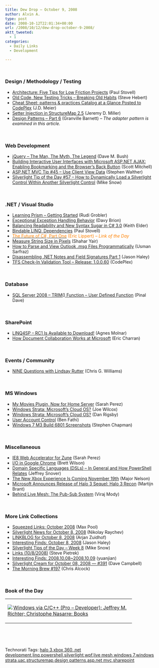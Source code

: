 ```yaml
---
title: Dew Drop – October 9, 2008
author: Alvin A.
type: post
date: 2008-10-12T22:01:34+00:00
url: /2008/10/12/dew-drop-october-9-2008/
aktt_tweeted:
  - 1
categories:
  - Daily Links
  - Development

---
```

&#160;

### Design / Methodology / Testing

  * <a target="_blank" href="http://www.paulstovell.com/blog/architecture-five-tips-for-low-friction-projects">Architecture: Five Tips for Low Friction Projects</a> (Paul Stovell) 
  * <a target="_blank" href="http://codebetter.com/blogs/steve.hebert/archive/2008/10/08/old-code-new-testing-tricks-breaking-old-habits.aspx">Old Code, New Testing Tricks &#8211; Breaking Old Habits</a> (Steve Hebert) 
  * <a target="_blank" href="http://blogs.msdn.com/jmeier/archive/2008/10/09/cheat-sheet-patterns-practices-catalog-at-a-glance-posted-to-codeplex.aspx">Cheat Sheet: patterns & practices Catalog at a Glance Posted to CodePlex</a> (J.D. Meier) 
  * <a target="_blank" href="http://codebetter.com/blogs/jeremy.miller/archive/2008/10/08/setter-injection-in-structuremap-2-5.aspx">Setter Injection in StructureMap 2.5</a> (Jeremy D. Miller) 
  * <a target="_blank" href="http://dotnetslackers.com/articles/designpatterns/Design-Patterns-Part-6.aspx">Design Patterns &#8211; Part 6</a> (Granville Barnett) _– The adapter pattern is examined in this article._ 

&#160;

### Web Development

  * <a target="_blank" href="http://blog.dmbcllc.com/2008/10/08/jquery-the-man-the-myth-the-legend/">jQuery &#8211; The Man, The Myth, The Legend</a> (Dave M. Bush) 
  * <a target="_blank" href="http://aspnet.4guysfromrolla.com/articles/100808-1.aspx">Building Interactive User Interfaces with Microsoft ASP.NET AJAX: Enabling Bookmarking and the Browser&#8217;s Back Button</a> (Scott Mitchell) 
  * <a target="_blank" href="http://weblogs.asp.net/stephenwalther/archive/2008/10/08/asp-net-mvc-tip-45-use-client-view-data.aspx">ASP.NET MVC Tip #45 &#8211; Use Client View Data</a> (Stephen Walther) 
  * <a target="_blank" href="http://silverlight.net/blogs/msnow/archive/2008/10/08/silverlight-tip-of-the-day-57-how-to-dynamically-load-a-silverlight-control-within-another-silverlight-control.aspx">Silverlight Tip of the Day #57 &#8211; How to Dynamically Load a Silverlight Control Within Another Silverlight Control</a> (Mike Snow) 

&#160;

### .NET / Visual Studio

  * <a target="_blank" href="http://dotnet.org.za/rudi/archive/2008/10/08/learning-prism-getting-started.aspx">Learning Prism &#8211; Getting Started</a> (Rudi Grobler) 
  * <a target="_blank" href="http://davybrion.com/blog/2008/10/exceptional-exception-handlingbehavior/">Exceptional Exception Handling Behavior</a> (Davy Brion) 
  * <a target="_blank" href="http://keithelder.net/blog/archive/2008/10/08/Balancing-Readability-and-New-Syntax-Sugar-in-C-3.0.aspx">Balancing Readability and New Syntax Sugar in C# 3.0</a> (Keith Elder) 
  * <a target="_blank" href="http://www.paulstovell.com/blog/bindable-linq-dependencies">Bindable LINQ: Dependencies</a> (Paul Stovell) 
  * <a target="_blank" href="http://blogs.msdn.com/ericlippert/archive/2008/10/08/the-future-of-c-part-one.aspx"><font color="#ff8000">The Future of C#, Part One</font></a> <font color="#ff8000">(Eric Lippert)<em> – Link of the Day</em></font> 
  * <a target="_blank" href="http://www.dev102.com/2008/10/09/measure-string-size-in-pixels-c/">Measure String Size in Pixels</a> (Shahar Yair) 
  * <a target="_blank" href="http://dotnet.dzone.com/articles/how-parse-and-view-outloook-ms">How to Parse and View Outlook .msg Files Programmatically</a> (Usman Sarfraz) 
  * <a target="_blank" href="http://jasonhaley.com/blog/archive/2008/10/08/142336.aspx">Disassembling .NET Notes and Field Signatures Part 1</a> (Jason Haley) 
  * <a target="_blank" href="http://www.codeplex.com/BuddyBuild/Release/ProjectReleases.aspx?ReleaseId=17245">TFS Check-In Validation Tool &#8211; Release: 1.0.0.60</a> (CodePlex) 

&#160;

### Database

  * <a target="_blank" href="http://blog.sqlauthority.com/2008/10/09/sql-server-2008-trim-function-user-defined-function/">SQL Server 2008 &#8211; TRIM() Function &#8211; User Defined Function</a> (Pinal Dave) 

&#160;

### SharePoint

  * <a target="_blank" href="http://dotneteers.net/blogs/aghy/archive/2008/10/08/linq4sp-rc1-is-available-to-download.aspx">LINQ4SP &#8211; RC1 Is Available to Download!</a> (Agnes Molnar) 
  * <a target="_blank" href="http://blogs.msdn.com/echarran/archive/2008/10/08/howto-how-document-collaboration-works-at-microsoft.aspx">How Document Collaboration Works at Microsoft</a> (Eric Charran) 

&#160;

### Events / Community

  * <a target="_blank" href="http://geekswithblogs.net/cwilliams/archive/2008/10/08/125714.aspx">NINE Questions with Lindsay Rutter</a> (Chris G. Williams) 

&#160;

### MS Windows

  * <a target="_blank" href="http://on10.net/blogs/sarahintampa/My-Movies-Plugin-Now-For-Home-Server/">My Movies Plugin, Now for Home Server</a> (Sarah Perez) 
  * <a target="_blank" href="http://www.microsoft-watch.com/content/web_services_browser/windows_strata_microsofts_cloud_os.html?kc=MWRSS02129TX1K0000535">Windows Strata: Microsoft&#8217;s Cloud OS?</a> (Joe Wilcox) 
  * <a target="_blank" href="http://www.danrigsby.com/blog/index.php/2008/10/08/windows-strata-microsofts-cloud-os/">Windows Strata: Microsoft&#8217;s Cloud OS?</a> (Dan Rigsby) 
  * <a target="_blank" href="http://blogs.msdn.com/e7/archive/2008/10/08/user-account-control.aspx">User Account Control</a> (Ben Fathi) 
  * <a target="_blank" href="http://uxevangelist.blogspot.com/2008/10/windows-7-m3-build-6801-screenshots.html">Windows 7 M3 Build 6801 Screenshots</a> (Stephen Chapman) 

&#160;

### Miscellaneous

  * <a target="_blank" href="http://on10.net/blogs/sarahintampa/IE8-Web-Accelerator-for-Zune/">IE8 Web Accelerator for Zune</a> (Sarah Perez) 
  * <a target="_blank" href="http://blog.chromium.org/2008/10/io-in-google-chrome.html">I/O in Google Chrome</a> (Brett Wilson) 
  * <a target="_blank" href="http://blogs.msdn.com/powershell/archive/2008/10/09/domain-specific-languages-dsls-in-general-and-how-powershell-relates.aspx">Domain Specific Languages (DSLs) &#8211; In General and How PowerShell Relates</a> (Jeffrey Snover) 
  * <a target="_blank" href="http://majornelson.com/archive/2008/10/08/the-new-xbox-experience-is-coming-november-19th.aspx">The New Xbox Experience Is Coming November 19th</a> (Major Nelson) 
  * <a target="_blank" href="http://bink.nu/news/microsoft-announces-release-of-halo-3-sequel-halo-3-recon.aspx">Microsoft Announces Release of Halo 3 Sequel: Halo 3 Recon</a> (Martijn Brant) 
  * <a target="_blank" href="http://blogs.msdn.com/livemesh/archive/2008/10/08/behind-live-mesh-the-pub-sub-system.aspx">Behind Live Mesh: The Pub-Sub System</a> (Viraj Mody) 

&#160;

### More Link Collections

  * <a target="_blank" href="http://www.codesqueeze.com/squeezed-links-october-2008/">Squeezed Links: October 2008</a> (Max Pool) 
  * <a target="_blank" href="http://www.silverlightshow.net/news/Silverlight-news-for-October-8-2008.aspx">Silverlight News for October 8, 2008</a> (Nikolay Raychev) 
  * <a target="_blank" href="http://www.arjansworld.com/2008/10/08/linkblog-for-october-8-2008/">LINKBLOG for October 8, 2008</a> (Arjan Zuidhof) 
  * <a target="_blank" href="http://jasonhaley.com/blog/archive/2008/10/08/142334.aspx">Interesting Finds: October 8, 2008</a> (Jason Haley) 
  * <a target="_blank" href="http://blogs.msdn.com/webdevtools/archive/2008/10/09/silverlight-tips-of-the-day-week-8.aspx">Silverlight Tips of the Day &#8211; Week 8</a> (Mike Snow) 
  * <a target="_blank" href="http://spietrek.blogspot.com/2008/10/links-1082008.html">Links (10/8/2008)</a> (Steve Pietrek) 
  * <a target="_blank" href="http://weblogs.asp.net/yuanjian/archive/2008/10/08/interesting-finds-2008-10-08-2008-10-09.aspx">Interesting Finds: 2008.10.08~2008.10.09</a> (yuanjian) 
  * <a target="_blank" href="http://geekswithblogs.net/WynApseTechnicalMusings/archive/2008/10/08/125731.aspx">Silverlight Cream for October 08, 2008 &#8212; #391</a> (Dave Campbell) 
  * <a target="_blank" href="http://blog.cwa.me.uk/2008/10/09/the-morning-brew-197/">The Morning Brew #197</a> (Chris Alcock) 

&#160;

### Book of the Day

<div style="padding-bottom: 0px; margin: 0px; padding-left: 0px; padding-right: 0px; display: inline; float: none; padding-top: 0px" id="scid:7dc1bd33-94bd-46fd-a20b-0131235bcd47:c0a54448-2845-4c6b-ac87-c1da9f855db1" class="wlWriterEditableSmartContent">
  <table cellspacing="0" cellpadding="2" width="400" border="0" unselectable="on">
    <tr>
      <td valign="top" width="400">
        <p>
          <a title="Windows via C/C++ (Pro - Developer): Jeffrey M. Richter; Christophe Nasarre: Books" href="http://www.amazon.com/exec/obidos/ASIN/0735624240/alvinashcraft-20"><img data-recalc-dims="1" decoding="async" src="https://i0.wp.com/images.amazon.com/images/P/0735624240.01.MZZZZZZZ.jpg?w=660" border="0" align="left" style="float:left" />Windows via C/C++ (Pro &#8211; Developer): Jeffrey M. Richter; Christophe Nasarre: Books</a>
        </p>
      </td>
    </tr>
  </table>
</div>

&#160;

<div style="padding-bottom: 0px; margin: 0px; padding-left: 0px; padding-right: 0px; display: inline; float: none; padding-top: 0px" id="scid:C16BAC14-9A3D-4c50-9394-FBFEF7A93539:d2d94f70-c059-450a-8f40-dabdf79a2a29" class="wlWriterEditableSmartContent">
  <!--dotnetkickit-->
</div>

&#160;

<div style="padding-bottom: 0px; margin: 0px; padding-left: 0px; padding-right: 0px; display: inline; float: none; padding-top: 0px" id="scid:0767317B-992E-4b12-91E0-4F059A8CECA8:99a33d48-68fd-44f9-a0eb-3bea5d1ffb29" class="wlWriterEditableSmartContent">
  Technorati Tags: <a href="http://technorati.com/tags/halo+3" rel="tag">halo 3</a>,<a href="http://technorati.com/tags/xbox+360" rel="tag">xbox 360</a>,<a href="http://technorati.com/tags/.net+development" rel="tag">.net development</a>,<a href="http://technorati.com/tags/linq" rel="tag">linq</a>,<a href="http://technorati.com/tags/powershell" rel="tag">powershell</a>,<a href="http://technorati.com/tags/silverlight" rel="tag">silverlight</a>,<a href="http://technorati.com/tags/wpf" rel="tag">wpf</a>,<a href="http://technorati.com/tags/live+mesh" rel="tag">live mesh</a>,<a href="http://technorati.com/tags/windows+7" rel="tag">windows 7</a>,<a href="http://technorati.com/tags/windows+strata" rel="tag">windows strata</a>,<a href="http://technorati.com/tags/uac" rel="tag">uac</a>,<a href="http://technorati.com/tags/structuremap" rel="tag">structuremap</a>,<a href="http://technorati.com/tags/design+patterns" rel="tag">design patterns</a>,<a href="http://technorati.com/tags/asp.net+mvc" rel="tag">asp.net mvc</a>,<a href="http://technorati.com/tags/sharepoint" rel="tag">sharepoint</a>
</div>